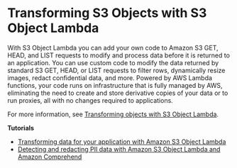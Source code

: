 # Transforming S3 Objects with S3 Object Lambda<a name="services-s3-object-lambda"></a>

With S3 Object Lambda you can add your own code to Amazon S3 GET, HEAD, and LIST requests to modify and process data before it is returned to an application\. You can use custom code to modify the data returned by standard S3 GET, HEAD, or LIST requests to filter rows, dynamically resize images, redact confidential data, and more\. Powered by AWS Lambda functions, your code runs on infrastructure that is fully managed by AWS, eliminating the need to create and store derivative copies of your data or to run proxies, all with no changes required to applications\.

For more information, see [Transforming objects with S3 Object Lambda](https://docs.aws.amazon.com/AmazonS3/latest/userguide/transforming-objects.html)\.

**Tutorials**
+ [Transforming data for your application with Amazon S3 Object Lambda](https://docs.aws.amazon.com/AmazonS3/latest/userguide/tutorial-s3-object-lambda-uppercase.html)
+ [Detecting and redacting PII data with Amazon S3 Object Lambda and Amazon Comprehend](https://docs.aws.amazon.com/AmazonS3/latest/userguide/tutorial-s3-object-lambda-redact-pii.html)